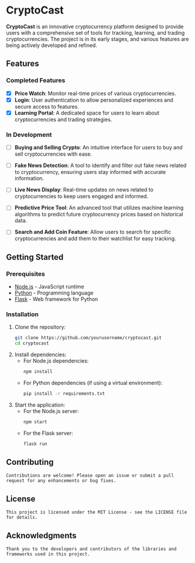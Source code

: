 # CryptoCast

**CryptoCast** is an innovative cryptocurrency platform designed to provide users with a comprehensive set of tools for tracking, learning, and trading cryptocurrencies. The project is in its early stages, and various features are being actively developed and refined.

## Features

### Completed Features

- [x] **Price Watch**: Monitor real-time prices of various cryptocurrencies.
- [x] **Login**: User authentication to allow personalized experiences and secure access to features.
- [x] **Learning Portal**: A dedicated space for users to learn about cryptocurrencies and trading strategies.

### In Development

- [ ] **Buying and Selling Crypto**: An intuitive interface for users to buy and sell cryptocurrencies with ease.
- [ ] **Fake News Detection**: A tool to identify and filter out fake news related to cryptocurrency, ensuring users stay informed with accurate information.
- [ ] **Live News Display**: Real-time updates on news related to cryptocurrencies to keep users engaged and informed.
- [ ] **Predictive Price Tool**: An advanced tool that utilizes machine learning algorithms to predict future cryptocurrency prices based on historical data.
- [ ] **Search and Add Coin Feature**: Allow users to search for specific cryptocurrencies and add them to their watchlist for easy tracking.


## Getting Started

### Prerequisites

- [Node.js](https://nodejs.org/en/download/) - JavaScript runtime
- [Python](https://www.python.org/downloads/) - Programming language
- [Flask](https://flask.palletsprojects.com/) - Web framework for Python

### Installation

1. Clone the repository:
   ```bash
   git clone https://github.com/yourusername/cryptocast.git
   cd cryptocast
2. Install dependencies:
     - For Node.js dependencies:
       ```bash
       npm install
     - For Python dependencies (if using a virtual environment):
       ```bash
       pip install -r requirements.txt

3. Start the application:
     - For the Node.js server:
       ```bash
       npm start
     - For the Flask server:
       ```bash
       flask run
## Contributing
    Contributions are welcome! Please open an issue or submit a pull request for any enhancements or bug fixes.

## License
    This project is licensed under the MIT License - see the LICENSE file for details.

## Acknowledgments
    Thank you to the developers and contributors of the libraries and frameworks used in this project.       
